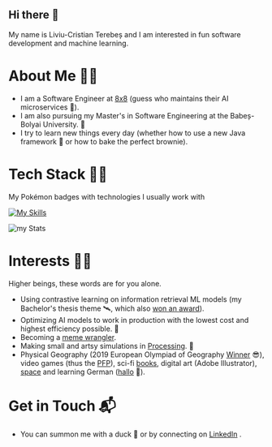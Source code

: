 ## Hi there 👋

My name is Liviu-Cristian Terebeș and I am interested in fun software development and machine learning. 

# About Me 🐱‍💻
- I am a Software Engineer at [8x8](https://github.com/8x8) (guess who maintains their AI microservices 👀).
- I am also pursuing my Master's in Software Engineering at the Babeș-Bolyai University. 🏫 
- I try to learn new things every day (whether how to use a new Java framework 🍃 or how to bake the perfect brownie).

# Tech Stack 👨‍💻
My Pokémon badges with technologies I usually work with

[![My Skills](https://skillicons.dev/icons?i=java,spring,mysql,kafka,docker,grafana,python,fastapi,pytorch,cpp,typescript,react&perline=6)](https://skillicons.dev)

![my Stats](https://github-readme-stats.vercel.app/api/top-langs?username=livcristi&theme=vue-dark&show_icons=true&hide_border=true&count_private=true&size_weight=0&count_weight=1)

# Interests 🐱‍👤
Higher beings, these words are for you alone.
- Using contrastive learning on information retrieval ML models (my Bachelor's thesis theme 🛰, which also [won an award](https://www.cs.ubbcluj.ro/scss/)). 
- Optimizing AI models to work in production with the lowest cost and highest efficiency possible. 🚄
- Becoming a [meme wrangler](https://nealford.com/memeagora/2011/05/01/meme_wrangler_origins.html).
- Making small and artsy simulations in [Processing](https://github.com/processing). 🎨
- Physical Geography (2019 European Olympiad of Geography [Winner](https://bgo.org.rs/egeo-medal-winners/) 😎), video games (thus the [PFP](https://deltarune.com/)), sci-fi [books](https://en.wikipedia.org/wiki/2001:_A_Space_Odyssey_%28novel%29), digital art (Adobe Illustrator), [space](https://media1.tenor.com/m/uv2WQ3HylPkAAAAC/portals-portal.gif) and learning German ([hallo](https://www.reddit.com/r/ich_iel) 🦉).

# Get in Touch 📬
- You can summon me with a duck 🦆 or by connecting on [LinkedIn](https://www.linkedin.com/in/liviu-cristian-terebes/) .
